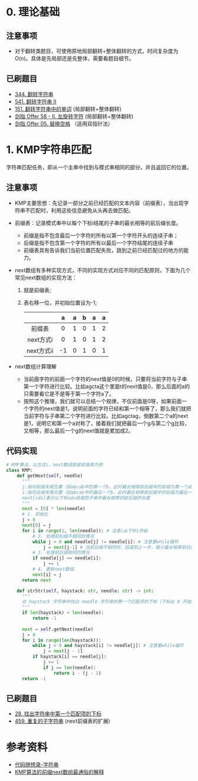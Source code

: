 # 0. 理论基础

## 注意事项
- 对于翻转类题目，可使用原地局部翻转+整体翻转的方式，时间复杂度为O(n)。具体是先局部还是先整体，需要看题目细节。

## 已刷题目
- [344. 翻转字符串](https://leetcode.cn/problems/reverse-string/)
- [541. 翻转字符串 II](https://leetcode.cn/problems/reverse-string-ii/)
- [151. 翻转字符串中的单词](https://leetcode.cn/problems/reverse-words-in-a-string/) (局部翻转+整体翻转)
- [剑指 Offer 58 - II. 左旋转字符](https://leetcode.cn/problems/zuo-xuan-zhuan-zi-fu-chuan-lcof/) (局部翻转+整体翻转)
- [剑指 Offer 05. 替换空格](https://leetcode.cn/problems/ti-huan-kong-ge-lcof/) （适用双指针法）

# 1. KMP字符串匹配
字符串匹配任务，即从一个主串中找到与模式串相同的部分，并且返回它的位置。

## 注意事项
- KMP主要思想：先记录一部分之前已经匹配的文本内容（前缀表），当出现字符串不匹配时，利用这些信息避免从头再去做匹配。
- 前缀表：记录模式串中以每个下标i结尾的子串的最长相等的前后缀长度。
  - 前缀是指不包含最后一个字符的所有以第一个字符开头的连续子串；
  - 后缀是指不包含第一个字符的所有以最后一个字符结尾的连续子串
  - 前缀表具有告诉我们当前位置匹配失败，跳到之前已经匹配过的地方的能力。
- next数组有多种实现方式，不同的实现方式对应不同的匹配原则，下面为几个常见next数组的实现方法：
  1. 就是前缀表;
  2. 表右移一位，并初始位置设为-1;
  
        |           | a    | a    | b    | a    | a    |
        | :-------: | :--: | :--: | :--: | :--: | :--: |
        | 前缀表     | 0    | 1    | 0    | 1    | 2    |
        | next方式i  | 0    | 1    | 0    | 1    | 2    |
        | next方式ii  | -1   | 0    | 1    | 0    | 1    |

- next数组计算理解
  - 当前面字符的前面一个字符的next值是0的时候，只要将当前字符与子串第一个字符进行比较。比如agcta这个里面t的next值是0，那么后面的a的只需要看它是不是等于第一个字符a了。
  - 按照这个推理，我们就可以总结一个规律，不仅前面是0呀，如果前面一个字符的next值是1，说明前面的字符已经和第一个相等了，那么我们就把当前字符与子串第二个字符进行比较。比如agctag，倒数第二个a的next是1，说明它和第一个a对称了，接着我们就把最后一个g与第二个g比较，又相等，那么最后一个g的next值就是累加成2。

## 代码实现
```python
# KMP算法，以方式i，next数组就是前缀表为例
class KMP:
    def getNext(self, needle)
      """
      j:指向前缀末尾位置（如abcab中的第一个b，此时最长相等前后缀中的前缀为第一个ab），同时也代表当前(i结尾的子串)最长相等前后缀的长度
      i:指向后缀末尾位置（如abcab中的最后一个b，此时最长相等前后缀中的后缀为最后一个ab）
      next[idx]表示以下标idx结尾的子串中最长相等的前后缀的长度
      """
      next = [0] * len(needle)
      # 1. 初始化
      j = 0
      next[0] = j
      for i in range(1, len(needle)): # 注意i从下标1开始
          # 2. 处理前后缀不相同的情况
          while j > 0 and needle[j] != needle[i]: # 注意要while循环
              j = next[j-1] # 当前后缀不相同时，回退到上一步，缩小最长相等前后缀的长度
          # 3. 处理前后缀相同的情况
          if needle[j] == needle[i]:
              j += 1
          # 4. 更新next数组
          next[i] = j
      return next

    def strStr(self, haystack: str, needle: str) -> int:
      """
      在 haystack 字符串中找出 needle 字符串的第一个匹配项的下标（下标从 0 开始）。如果 needle 不是 haystack 的一部分，则返回  -1 。
      """
      if len(haystack) < len(needle): 
          return -1
      
      next = self.getNext(needle)
      j = 0
      for i in range(len(haystack)):
          while j > 0 and haystack[i] != needle[j]: # 注意要while循环
              j = next[j - 1]
          if haystack[i] == needle[j]:
              j += 1
              if j == len(needle):
                  return i - (j - 1)
      return -1
```
## 已刷题目
- [28. 找出字符串中第一个匹配项的下标](https://leetcode.cn/problems/find-the-index-of-the-first-occurrence-in-a-string/)
- [459. 重复的子字符串](https://leetcode.cn/problems/repeated-substring-pattern/) (next前缀表的扩展)

# 参考资料
- [代码随想录-字符串](https://programmercarl.com/%E5%AD%97%E7%AC%A6%E4%B8%B2%E6%80%BB%E7%BB%93.html)
- [KMP算法的前缀next数组最通俗的解释](https://blog.csdn.net/yearn520/article/details/6729426)
